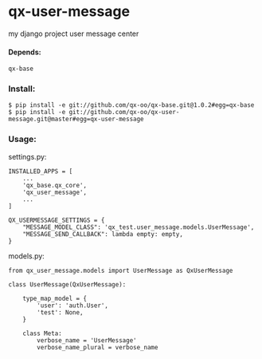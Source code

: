 # qx-user-message

my django project user message center

#### Depends:

    qx-base

### Install:

    $ pip install -e git://github.com/qx-oo/qx-base.git@1.0.2#egg=qx-base
    $ pip install -e git://github.com/qx-oo/qx-user-message.git@master#egg=qx-user-message

### Usage:

settings.py:

    INSTALLED_APPS = [
        ...
        'qx_base.qx_core',
        'qx_user_message',
        ...
    ]

    QX_USERMESSAGE_SETTINGS = {
        "MESSAGE_MODEL_CLASS": 'qx_test.user_message.models.UserMessage',
        "MESSAGE_SEND_CALLBACK": lambda empty: empty,
    }

models.py:

    from qx_user_message.models import UserMessage as QxUserMessage

    class UserMessage(QxUserMessage):

        type_map_model = {
            'user': 'auth.User',
            'test': None,
        }

        class Meta:
            verbose_name = 'UserMessage'
            verbose_name_plural = verbose_name